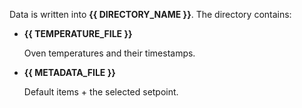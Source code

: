 Data is written into **{{ DIRECTORY_NAME }}**. The directory contains:
- **{{ TEMPERATURE_FILE }}**

    Oven temperatures and their timestamps.

- **{{ METADATA_FILE }}**

    Default items + the selected setpoint.